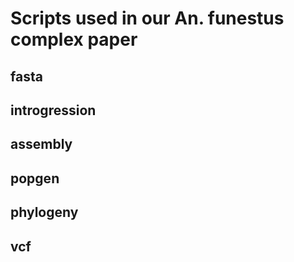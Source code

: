 # Scripts used in our An. funestus complex paper

## fasta

## introgression

## assembly

## popgen

## phylogeny

## vcf